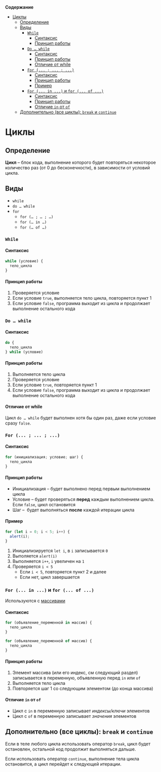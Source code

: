 <!-- START doctoc generated TOC please keep comment here to allow auto update -->
<!-- DON'T EDIT THIS SECTION, INSTEAD RE-RUN doctoc TO UPDATE -->
**Содержание**

- [Циклы](#%D1%86%D0%B8%D0%BA%D0%BB%D1%8B)
  - [Определение](#%D0%BE%D0%BF%D1%80%D0%B5%D0%B4%D0%B5%D0%BB%D0%B5%D0%BD%D0%B8%D0%B5)
  - [Виды](#%D0%B2%D0%B8%D0%B4%D1%8B)
    - [`While`](#while)
      - [Синтаксис](#%D1%81%D0%B8%D0%BD%D1%82%D0%B0%D0%BA%D1%81%D0%B8%D1%81)
      - [Принцип работы](#%D0%BF%D1%80%D0%B8%D0%BD%D1%86%D0%B8%D0%BF-%D1%80%D0%B0%D0%B1%D0%BE%D1%82%D1%8B)
    - [`Do … while`](#do--while)
      - [Синтаксис](#%D1%81%D0%B8%D0%BD%D1%82%D0%B0%D0%BA%D1%81%D0%B8%D1%81-1)
      - [Принцип работы](#%D0%BF%D1%80%D0%B8%D0%BD%D1%86%D0%B8%D0%BF-%D1%80%D0%B0%D0%B1%D0%BE%D1%82%D1%8B-1)
      - [Отличие от while](#%D0%BE%D1%82%D0%BB%D0%B8%D1%87%D0%B8%D0%B5-%D0%BE%D1%82-while)
    - [`For (... ; ... ; ...)`](#for-----)
      - [Синтаксис](#%D1%81%D0%B8%D0%BD%D1%82%D0%B0%D0%BA%D1%81%D0%B8%D1%81-2)
      - [Принцип работы](#%D0%BF%D1%80%D0%B8%D0%BD%D1%86%D0%B8%D0%BF-%D1%80%D0%B0%D0%B1%D0%BE%D1%82%D1%8B-2)
      - [Пример](#%D0%BF%D1%80%D0%B8%D0%BC%D0%B5%D1%80)
    - [`For (... in ...)` и `for (... of ...)`](#for--in--%D0%B8-for--of-)
      - [Синтаксис](#%D1%81%D0%B8%D0%BD%D1%82%D0%B0%D0%BA%D1%81%D0%B8%D1%81-3)
      - [Принцип работы](#%D0%BF%D1%80%D0%B8%D0%BD%D1%86%D0%B8%D0%BF-%D1%80%D0%B0%D0%B1%D0%BE%D1%82%D1%8B-3)
      - [Отличие `in` от `of`](#%D0%BE%D1%82%D0%BB%D0%B8%D1%87%D0%B8%D0%B5-in-%D0%BE%D1%82-of)
  - [Дополнительно (все циклы): `break` и `continue`](#%D0%B4%D0%BE%D0%BF%D0%BE%D0%BB%D0%BD%D0%B8%D1%82%D0%B5%D0%BB%D1%8C%D0%BD%D0%BE-%D0%B2%D1%81%D0%B5-%D1%86%D0%B8%D0%BA%D0%BB%D1%8B-break-%D0%B8-continue)

<!-- END doctoc generated TOC please keep comment here to allow auto update -->

# Циклы

## Определение

**Цикл** – блок кода, выполнение которого будет повторяться некоторое количество раз (от 0 до бесконечности), в зависимости от условий цикла.

## Виды

* `while`
* `do … while`
* `for`
  * `for (… ; … ; …)`
  * `for (… in …)`
  * `for (… of …)`

### `While`

#### Синтаксис

```javascript
while (условие) {
  тело_цикла
}
```

#### Принцип работы

1. Проверяется условие
2. Если условие `true`, выполняется тело цикла, повторяется пункт 1
3. Если условие `false`, программа выходит из цикла и продолжает выполнение остального кода

### `Do … while`

#### Синтаксис

```javascript
do {
  тело_цикла
} while (условие)
```

#### Принцип работы

1. Выполняется тело цикла
2. Проверяется условие
3. Если условие `true`, повторяется пункт 1
4. Если условие `false`, программа выходит из цикла и продолжает выполнение остального кода

#### Отличие от while

Цикл `do … while` будет выполнен хотя бы один раз, даже если условие сразу `false`.

### `For (... ; ... ; ...)`

#### Синтаксис

```javascript
for (инициализация; условие; шаг) {
  тело_цикла
}
```

#### Принцип работы

* Инициализация – будет выполнено перед первым выполнением цикла
* Условие – будет проверяться **перед** каждым выполнением цикла. Если `false`, цикл остановится
* Шаг –  будет выполняться **после** каждой итерации цикла

#### Пример

```javascript
for (let i = 0; i < 5; i++) {
  alert(i);
}
```

1. Инициализируется `let i`, в `i` записывается `0`
2. Выполяется `alert(i)`
3. Выполняется `i++`, `i` увеличен на `1`
4. Проверяется `i < 5`
   - Если `i < 5`, повторяется пункт 2 и далее
   - Если нет, цикл завершается

### `For (... in ...)` и `for (... of ...)`

Используются с [массивами](/arrays.md)

#### Синтаксис

```javascript
for (объявление_переменной in массив) {
  тело_цикла
}
```

```javascript
for (объявление_переменной of массив) {
  тело_цикла
}
```

#### Принцип работы

1. Элемент массива (или его индекс, см следующий раздел) записывается в переменную, объявленную перед `in` или `of`
2. Выполняется тело цикла
3. Повторяется шаг 1 со следующим элементом (до конца массива)

#### Отличие `in` от `of`

* Цикл с `in` в переменную записывает *индексы/ключи* элементов
* Цикл с `of` в переменную записывает *значения* элементов

## Дополнительно (все циклы): `break` и `continue`

Если в теле любого цикла использовать оператор `break`, цикл будет остановлен, остальной код продолжит выполняться дальше.

Если использовать оператор `continue`, выполнение тела цикла остановится, а цикл перейдет к следующей итерации.